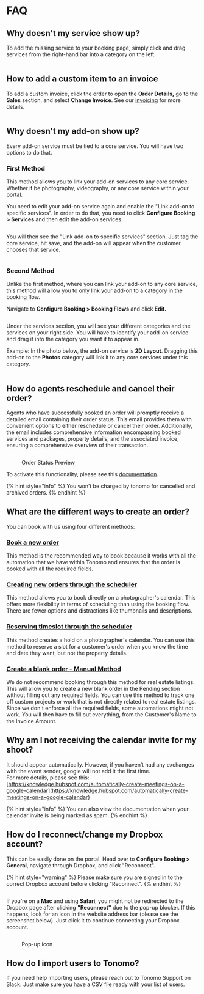 # FAQ

## Why doesn't my service show up?

To add the missing service to your booking page, simply click and drag services from the right-hand bar into a category on the left.

<figure><img src="../.gitbook/assets/booking flow.png" alt=""><figcaption></figcaption></figure>



## How to add a custom item to an invoice

To add a custom invoice, click the order to open the **Order Details,** go to the **Sales** section, and select **Change Invoice**. See our [invoicing](../invoicing/sales.md) for more details.

<figure><img src="../.gitbook/assets/invoice.png" alt=""><figcaption></figcaption></figure>



## Why doesn't my add-on show up?

Every add-on service must be tied to a core service. You will have two options to do that.

### First Method

This method allows you to link your add-on services to any core service. Whether it be photography, videography, or any core service within your portal.

You need to edit your add-on service again and enable the "Link add-on to specific services". In order to do that, you need to click **Configure Booking > Services** and then **edit** the add-on services.

<figure><img src="../.gitbook/assets/Add-ons 2.png" alt=""><figcaption></figcaption></figure>

You will then see the "Link add-on to specific services" section. Just tag the core service, hit save, and the add-on will appear when the customer chooses that service.

<figure><img src="../.gitbook/assets/add-ons (1).png" alt=""><figcaption></figcaption></figure>

### Second Method

Unlike the first method, where you can link your add-on to any core service, this method will allow you to only link your add-on to a category in the booking flow.

Navigate to **Configure Booking > Booking Flows** and click **Edit.**

<figure><img src="../.gitbook/assets/Add-ons 3.png" alt=""><figcaption></figcaption></figure>

Under the services section, you will see your different categories and the services on your right side. You will have to identify your add-on service and drag it into the category you want it to appear in.&#x20;

Example: In the photo below, the add-on service is **2D Layout**. Dragging this add-on to the **Photos** category will link it to any core services under this category.

<figure><img src="../.gitbook/assets/Add-ons 4.png" alt=""><figcaption></figcaption></figure>



## How do agents reschedule and cancel their order?

Agents who have successfully booked an order will promptly receive a detailed email containing their order status. This email provides them with convenient options to either reschedule or cancel their order. Additionally, the email includes comprehensive information encompassing booked services and packages, property details, and the associated invoice, ensuring a comprehensive overview of their transaction.

<figure><img src="../.gitbook/assets/order-status.png" alt=""><figcaption><p>Order Status Preview</p></figcaption></figure>

To activate this functionality, please see this [documentation](../scheduling/scheduling-configuration/allow-customers-to-reschedule-and-cancel-on-their-own.md).

{% hint style="info" %}
You won’t be charged by tonomo for cancelled and archived orders.
{% endhint %}



## What are the different ways to create an order?

You can book with us using four different methods:

### [Book a new order](../order-management/creating-orders-for-your-customers.md#booking-flow-method)&#x20;

This method is the recommended way to book because it works with all the automation that we have within Tonomo and ensures that the order is booked with all the required fields.

### [Creating new orders through the scheduler](../order-management/creating-orders-for-your-customers.md#scheduler-method)

This method allows you to book directly on a photographer's calendar. This offers more flexibility in terms of scheduling than using the booking flow. There are fewer options and distractions like thumbnails and descriptions.

### [Reserving timeslot through the scheduler](../order-management/creating-orders-for-your-customers.md#reserved-time-slot)

This method creates a hold on a photographer's calendar. You can use this method to reserve a slot for a customer's order when you know the time and date they want, but not the property details.

### [Create a blank order - Manual Method](../order-management/creating-orders-for-your-customers.md#manual-method)

We do not recommend booking through this method for real estate listings. This will allow you to create a new blank order in the Pending section without filling out any required fields. You can use this method to track one off custom projects or work that is not directly related to real estate listings. Since we don't enforce all the required fields, some automations might not work. You will then have to fill out everything, from the Customer's Name to the Invoice Amount.



## Why am I not receiving the calendar invite for my shoot?

It should appear automatically. However, if you haven’t had any exchanges with the event sender, google will not add it the first time.\
For more details, please see this: [https://knowledge.hubspot.com/automatically-create-meetings-on-a-google-calendar](https://knowledge.hubspot.com/automatically-create-meetings-on-a-google-calendar)

{% hint style="info" %}
You can also view the documentation when your calendar invite is being marked as spam.
{% endhint %}

## How do I reconnect/change my Dropbox account?

This can be easily done on the portal. Head over to **Configure Booking > General**, navigate through Dropbox, and click "Reconnect".

{% hint style="warning" %}
Please make sure you are signed in to the correct Dropbox account before clicking "Reconnect".
{% endhint %}

<figure><img src="../.gitbook/assets/image (213).png" alt=""><figcaption></figcaption></figure>

If you're on a **Mac** and using **Safari**, you might not be redirected to the Dropbox page after clicking **"Reconnect"** due to the pop-up blocker. If this happens, look for an icon in the website address bar (please see the screenshot below). Just click it to continue connecting your Dropbox account.

<figure><img src="../.gitbook/assets/faq-1.png" alt=""><figcaption><p>Pop-up icon</p></figcaption></figure>

## How do I import users to Tonomo?

If you need help importing users, please reach out to Tonomo Support on Slack. Just make sure you have a CSV file ready with your list of users.

